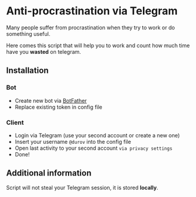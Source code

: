 # Anti-procrastination via Telegram

Many people suffer from procrastination when they try to work or do something useful.

Here comes this script that will help you to work and count how much time have you **wasted** on telegram.

## Installation

### Bot

- Create new bot via [BotFather](https://t.me/BotFather)
- Replace existing token in config file

### Client

- Login via Telegram (use your second account or create a new one)
- Insert your username `@durov` into the config file
- Open last activity to your second account `via privacy settings`
- Done!

## Additional information

Script will not steal your Telegram session, it is stored **locally**.
